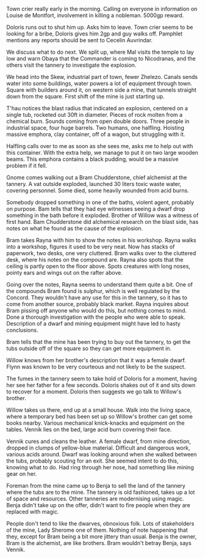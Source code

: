 Town crier really early in the morning. Calling on everyone in information on Louise de Montfort, involvement in killing a nobleman. 5000gp reward.

Doloris runs out to shut him up. Asks him to leave. Town crier seems to be looking for a bribe, Doloris gives him 2gp and guy walks off. Pamphlet mentions any reports should be sent to Cecelin Auvrindar.

We discuss what to do next. We split up, where Mal visits the temple to lay low and warn Obaya that the Commander is coming to Nicodranas, and the others visit the tannery to investigate the explosion.

We head into the Skew, industrial part of town, fewer Zhelezo. Canals sends water into some buildings, water powers a lot of equipment through town. Square with builders around it, on western side a mine, that tunnels straight down from the square. First shift of the mine is just starting up.

T'hau notices the blast radius that indicated an explosion, centered on a single tub, rocketed out 30ft in diameter. Pieces of rock molten from a chemical burn. Sounds coming from open double doors. Three people in industrial space, four huge barrels. Two humans, one halfling. Hoisting massive emphora, clay container, off of a wagon, but struggling with it.

Halfling calls over to me as soon as she sees me, asks me to help out with this container. With the extra help, we manage to put it on two large wooden beams. This emphora contains a black pudding, would be a massive problem if it fell.

Gnome comes walking out a Bram Chudderstone, chief alchemist at the tannery. A vat outside exploded, launched 30 liters toxic waste water, covering personnel. Some died, some heavily wounded from acid burns.

Somebody dropped something in one of the baths, violent agent, probably on purpose. Bam tells that they had eye witnesses seeing a dwarf drop something in the bath before it exploded. Brother of Willow was a witness of first hand. Bam Chudderstone did alchemical research on the blast side, has notes on what he found as the cause of the explosion.

Bram takes Rayna with him to show the notes in his workshop. Rayna walks into a workshop, figures it used to be very neat. Now has stacks of paperwork, two desks, one very cluttered. Bram walks over to the cluttered desk, where his notes on the compound are. Rayna also spots that the ceiling is partly open to the floor above. Spots creatures with long noses, pointy ears and wings out on the rafter above.

Going over the notes, Rayna seems to understand them quite a bit. One of the compounds Bram found is sulphur, which is well regulated by the Concord. They wouldn't have any use for this in the tannery, so it has to come from another source, probably black market. Rayna inquires about Bram pissing off anyone who would do this, but nothing comes to mind. Done a thorough investigation with the people who were able to speak. Description of a dwarf and mining equipment might have led to hasty conclusions.

Bram tells that the mine has been trying to buy out the tannery, to get the tubs outside off of the square so they can get more equipment in.

Willow knows from her brother's description that it was a female dwarf. Flynn was known to be very courteous and not likely to be the suspect.

The fumes in the tannery seem to take hold of Doloris for a moment, having her see her father for a few seconds. Doloris shakes out of it and sits down to recover for a moment. Doloris then suggests we go talk to Willow's brother.

Willow takes us there, end up at a small house. Walk into the living space, where a temporary bed has been set up so Willow's brother can get some books nearby. Various mechanical knick-knacks and equipment on the tables. Vennik lies on the bed, large acid burn covering their face.

Vennik cures and cleans the leather. A female dwarf, from mine direction, dropped in clumps of yellow-blue material. Difficult and dangerous work, various acids around. Dwarf was looking around when she walked between the tubs, probably scouting for an exit. She seemed intent to do this, knowing what to do. Had ring through her nose, had something like mining gear on her.

Foreman from the mine came up to Benja to sell the land of the tannery where the tubs are to the mine. The tannery is old fashioned, takes up a lot of space and resources. Other tanneries are modernising using magic. Benja didn't take up on the offer, didn't want to fire people when they are replaced with magic.

People don't tend to like the dwarves, obnoxious folk. Lots of stakeholders of the mine, Lady Sherome one of them. Nothing of note happening that they, except for Bram being a bit more jittery than usual. Benja is the owner, Bram is the alchemist, are like brothers. Bram wouldn't betray Benja, says Vennik.